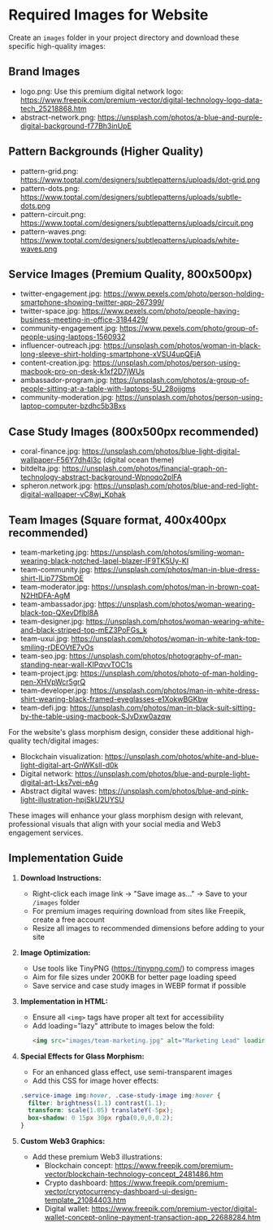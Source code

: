 # Required Images for Website

Create an `images` folder in your project directory and download these specific high-quality images:

## Brand Images
- logo.png: Use this premium digital network logo: https://www.freepik.com/premium-vector/digital-technology-logo-data-tech_25218868.htm
- abstract-network.png: https://unsplash.com/photos/a-blue-and-purple-digital-background-f77Bh3inUpE

## Pattern Backgrounds (Higher Quality)
- pattern-grid.png: https://www.toptal.com/designers/subtlepatterns/uploads/dot-grid.png
- pattern-dots.png: https://www.toptal.com/designers/subtlepatterns/uploads/subtle-dots.png
- pattern-circuit.png: https://www.toptal.com/designers/subtlepatterns/uploads/circuit.png
- pattern-waves.png: https://www.toptal.com/designers/subtlepatterns/uploads/white-waves.png

## Service Images (Premium Quality, 800x500px)
- twitter-engagement.jpg: https://www.pexels.com/photo/person-holding-smartphone-showing-twitter-app-267399/
- twitter-space.jpg: https://www.pexels.com/photo/people-having-business-meeting-in-office-3184429/ 
- community-engagement.jpg: https://www.pexels.com/photo/group-of-people-using-laptops-1560932
- influencer-outreach.jpg: https://unsplash.com/photos/woman-in-black-long-sleeve-shirt-holding-smartphone-xVSU4upQEjA
- content-creation.jpg: https://unsplash.com/photos/person-using-macbook-pro-on-desk-k1xf2D7jWUs
- ambassador-program.jpg: https://unsplash.com/photos/a-group-of-people-sitting-at-a-table-with-laptops-5U_28ojjgms
- community-moderation.jpg: https://unsplash.com/photos/person-using-laptop-computer-bzdhc5b3Bxs

## Case Study Images (800x500px recommended)
- coral-finance.jpg: https://unsplash.com/photos/blue-light-digital-wallpaper-F56Y7dh4l3c (digital ocean theme)
- bitdelta.jpg: https://unsplash.com/photos/financial-graph-on-technology-abstract-background-Wpnoqo2plFA
- spheron.network.jpg: https://unsplash.com/photos/blue-and-red-light-digital-wallpaper-vC8wj_Kphak

## Team Images (Square format, 400x400px recommended)
- team-marketing.jpg: https://unsplash.com/photos/smiling-woman-wearing-black-notched-lapel-blazer-IF9TK5Uy-KI
- team-community.jpg: https://unsplash.com/photos/man-in-blue-dress-shirt-ILip77SbmOE
- team-moderator.jpg: https://unsplash.com/photos/man-in-brown-coat-N2HtDFA-AgM
- team-ambassador.jpg: https://unsplash.com/photos/woman-wearing-black-top-QXevDflbl8A
- team-designer.jpg: https://unsplash.com/photos/woman-wearing-white-and-black-striped-top-mEZ3PoFGs_k
- team-uxui.jpg: https://unsplash.com/photos/woman-in-white-tank-top-smiling-rDEOVtE7vOs
- team-seo.jpg: https://unsplash.com/photos/photography-of-man-standing-near-wall-KIPqvvTOC1s
- team-project.jpg: https://unsplash.com/photos/photo-of-man-holding-pen-XHVpWcr5grQ
- team-developer.jpg: https://unsplash.com/photos/man-in-white-dress-shirt-wearing-black-framed-eyeglasses-e1XokwBGKbw
- team-defi.jpg: https://unsplash.com/photos/man-in-black-suit-sitting-by-the-table-using-macbook-SJvDxw0azqw

For the website's glass morphism design, consider these additional high-quality tech/digital images:

- Blockchain visualization: https://unsplash.com/photos/white-and-blue-light-digital-art-GnWKslI-d0k
- Digital network: https://unsplash.com/photos/blue-and-purple-light-digital-art-Lks7vei-eAg
- Abstract digital waves: https://unsplash.com/photos/blue-and-pink-light-illustration-hpjSkU2UYSU

These images will enhance your glass morphism design with relevant, professional visuals that align with your social media and Web3 engagement services.

## Implementation Guide

1. **Download Instructions:**
   - Right-click each image link → "Save image as..." → Save to your `/images` folder
   - For premium images requiring download from sites like Freepik, create a free account
   - Resize all images to recommended dimensions before adding to your site

2. **Image Optimization:**
   - Use tools like TinyPNG (https://tinypng.com/) to compress images
   - Aim for file sizes under 200KB for better page loading speed
   - Save service and case study images in WEBP format if possible

3. **Implementation in HTML:**
   - Ensure all `<img>` tags have proper alt text for accessibility 
   - Add loading="lazy" attribute to images below the fold:
     ```html
     <img src="images/team-marketing.jpg" alt="Marketing Lead" loading="lazy">
     ```

4. **Special Effects for Glass Morphism:**
   - For an enhanced glass effect, use semi-transparent images
   - Add this CSS for image hover effects:
   ```css
   .service-image img:hover, .case-study-image img:hover {
     filter: brightness(1.1) contrast(1.1);
     transform: scale(1.05) translateY(-5px);
     box-shadow: 0 15px 30px rgba(0,0,0,0.2);
   }
   ```

5. **Custom Web3 Graphics:**
   - Add these premium Web3 illustrations:
     - Blockchain concept: https://www.freepik.com/premium-vector/blockchain-technology-concept_2481486.htm
     - Crypto dashboard: https://www.freepik.com/premium-vector/cryptocurrency-dashboard-ui-design-template_21084403.htm
     - Digital wallet: https://www.freepik.com/premium-vector/digital-wallet-concept-online-payment-transaction-app_22688284.htm
